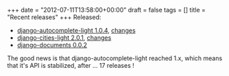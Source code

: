 +++
date = "2012-07-11T13:58:00+00:00"
draft = false
tags = []
title = "Recent releases"
+++
Released:

- [django-autocomplete-light 1.0.4](http://pypi.python.org/pypi/django-autocomplete-light), [changes](https://github.com/yourlabs/django-autocomplete-light/blob/master/CHANGELOG)
- [django-cities-light 2.0.1](http://pypi.python.org/pypi/django-cities-light), [changes](https://github.com/yourlabs/django-cities-light/blob/master/CHANGELOG)
- [django-documents 0.0.2](http://pypi.python.org/pypi/django-documents)

The good news is that django-autocomplete-light reached 1.x, which means that it's API is stabilized, after ... 17 releases !